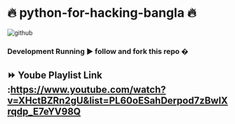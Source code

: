 # 🔥 python-for-hacking-bangla 🔥
![github](https://user-images.githubusercontent.com/55437834/155027715-ea73d994-8316-4ae2-80d8-fc051e35fdac.png)




### Development Running  ▶️ follow and fork this repo �

## ⏩ Yoube Playlist Link :https://www.youtube.com/watch?v=XHctBZRn2gU&list=PL60oESahDerpod7zBwlXrqdp_E7eYV98Q
